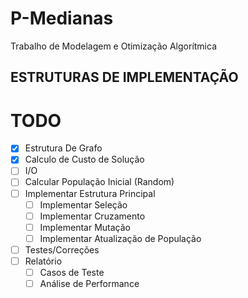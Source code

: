 # P-Medianas
Trabalho de Modelagem e Otimização Algorítmica

## ESTRUTURAS DE IMPLEMENTAÇÃO


# TODO
- [x] Estrutura De Grafo
- [x] Calculo de Custo de Solução
- [ ] I/O
- [ ] Calcular População Inicial (Random)
- [ ] Implementar Estrutura Principal
  - [ ] Implementar Seleção
  - [ ] Implementar Cruzamento
  - [ ] Implementar Mutação
  - [ ] Implementar Atualização de População
- [ ] Testes/Correções
- [ ] Relatório
  - [ ] Casos de Teste
  - [ ] Análise de Performance
